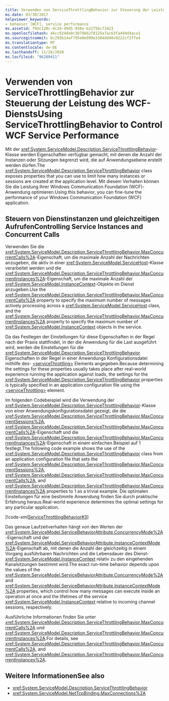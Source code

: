 ```yaml
---
title: Verwenden von ServiceThrottlingBehavior zur Steuerung der Leistung des WCF-Diensts
ms.date: 03/30/2017
helpviewer_keywords:
- behavior [WCF], service performance
ms.assetid: f9dc120c-dc24-49d5-930e-b22f5bc73423
ms.openlocfilehash: 44cc924de0c3079bb2f8125a7ac63fa494d4aca1
ms.sourcegitcommit: bc293b14af795e0e999e3304dd40c0222cf2ffe4
ms.translationtype: MT
ms.contentlocale: de-DE
ms.lasthandoff: 11/26/2020
ms.locfileid: "96289411"
---
```

# <a name="using-servicethrottlingbehavior-to-control-wcf-service-performance"></a><span data-ttu-id="e7471-102">Verwenden von ServiceThrottlingBehavior zur Steuerung der Leistung des WCF-Diensts</span><span class="sxs-lookup"><span data-stu-id="e7471-102">Using ServiceThrottlingBehavior to Control WCF Service Performance</span></span>

<span data-ttu-id="e7471-103">Mit der <xref:System.ServiceModel.Description.ServiceThrottlingBehavior>-Klasse werden Eigenschaften verfügbar gemacht, mit denen die Anzahl der Instanzen oder Sitzungen begrenzt wird, die auf Anwendungsebene erstellt werden dürfen.</span><span class="sxs-lookup"><span data-stu-id="e7471-103">The <xref:System.ServiceModel.Description.ServiceThrottlingBehavior> class exposes properties that you can use to limit how many instances or sessions are created at the application level.</span></span> <span data-ttu-id="e7471-104">Mit diesem Verhalten können Sie die Leistung Ihrer Windows Communication Foundation (WCF)-Anwendung optimieren.</span><span class="sxs-lookup"><span data-stu-id="e7471-104">Using this behavior, you can fine-tune the performance of your Windows Communication Foundation (WCF) application.</span></span>  
  
## <a name="controlling-service-instances-and-concurrent-calls"></a><span data-ttu-id="e7471-105">Steuern von Dienstinstanzen und gleichzeitigen Aufrufen</span><span class="sxs-lookup"><span data-stu-id="e7471-105">Controlling Service Instances and Concurrent Calls</span></span>  

 <span data-ttu-id="e7471-106">Verwenden Sie die <xref:System.ServiceModel.Description.ServiceThrottlingBehavior.MaxConcurrentCalls%2A>-Eigenschaft, um die maximale Anzahl der Nachrichten anzugeben, die aktiv in einer <xref:System.ServiceModel.ServiceHost>-Klasse verarbeitet werden und die <xref:System.ServiceModel.Description.ServiceThrottlingBehavior.MaxConcurrentInstances%2A>-Eigenschaft, um die maximale Anzahl der <xref:System.ServiceModel.InstanceContext>-Objekte im Dienst anzugeben.</span><span class="sxs-lookup"><span data-stu-id="e7471-106">Use the <xref:System.ServiceModel.Description.ServiceThrottlingBehavior.MaxConcurrentCalls%2A> property to specify the maximum number of messages actively processing across a <xref:System.ServiceModel.ServiceHost> class, and the <xref:System.ServiceModel.Description.ServiceThrottlingBehavior.MaxConcurrentInstances%2A> property to specify the maximum number of <xref:System.ServiceModel.InstanceContext> objects in the service.</span></span>  
  
 <span data-ttu-id="e7471-107">Da das Festlegen der Einstellungen für diese Eigenschaften in der Regel nach der Praxis stattfindet, in der die Anwendung für die Last ausgeführt wird, werden die Einstellungen für die <xref:System.ServiceModel.Description.ServiceThrottlingBehavior> Eigenschaften in der Regel in einer Anwendungs Konfigurationsdatei mithilfe des- [\<serviceThrottling>](../../configure-apps/file-schema/wcf/servicethrottling.md) Elements angegeben.</span><span class="sxs-lookup"><span data-stu-id="e7471-107">Because determining the settings for these properties usually takes place after real-world experience running the application against loads, the settings for the <xref:System.ServiceModel.Description.ServiceThrottlingBehavior> properties is typically specified in an application configuration file using the [\<serviceThrottling>](../../configure-apps/file-schema/wcf/servicethrottling.md) element.</span></span>  
  
 <span data-ttu-id="e7471-108">Im folgenden Codebeispiel wird die Verwendung der <xref:System.ServiceModel.Description.ServiceThrottlingBehavior>-Klasse von einer Anwendungskonfigurationsdatei gezeigt, die die <xref:System.ServiceModel.Description.ServiceThrottlingBehavior.MaxConcurrentSessions%2A>, <xref:System.ServiceModel.Description.ServiceThrottlingBehavior.MaxConcurrentCalls%2A>-Eigenschaft und die <xref:System.ServiceModel.Description.ServiceThrottlingBehavior.MaxConcurrentInstances%2A>-Eigenschaft in einem einfachen Beispiel auf 1 festlegt.</span><span class="sxs-lookup"><span data-stu-id="e7471-108">The following code example shows the use of the <xref:System.ServiceModel.Description.ServiceThrottlingBehavior> class from an application configuration file that sets the <xref:System.ServiceModel.Description.ServiceThrottlingBehavior.MaxConcurrentSessions%2A>, <xref:System.ServiceModel.Description.ServiceThrottlingBehavior.MaxConcurrentCalls%2A>, and <xref:System.ServiceModel.Description.ServiceThrottlingBehavior.MaxConcurrentInstances%2A> properties to 1 as a trivial example.</span></span> <span data-ttu-id="e7471-109">Die optimalen Einstellungen für eine bestimmte Anwendung finden Sie durch praktische Erfahrung heraus.</span><span class="sxs-lookup"><span data-stu-id="e7471-109">Real-world experience determines the optimal settings for any particular application.</span></span>  
  
 [!code-xml[ServiceThrottlingBehavior#3](../../../../samples/snippets/csharp/VS_Snippets_CFX/servicethrottlingbehavior/cs/hostapplication.exe.config#3)]  
  
 <span data-ttu-id="e7471-110">Das genaue Laufzeitverhalten hängt von den Werten der <xref:System.ServiceModel.ServiceBehaviorAttribute.ConcurrencyMode%2A>-Eigenschaft und der <xref:System.ServiceModel.ServiceBehaviorAttribute.InstanceContextMode%2A>-Eigenschaft ab, mit denen die Anzahl der gleichzeitig in einem Vorgang ausführbaren Nachrichten und die Lebensdauer des Dienst-<xref:System.ServiceModel.InstanceContext> relativ zu den eingehenden Kanalsitzungen bestimmt wird.</span><span class="sxs-lookup"><span data-stu-id="e7471-110">The exact run-time behavior depends upon the values of the <xref:System.ServiceModel.ServiceBehaviorAttribute.ConcurrencyMode%2A> and <xref:System.ServiceModel.ServiceBehaviorAttribute.InstanceContextMode%2A> properties, which control how many messages can execute inside an operation at once and the lifetimes of the service <xref:System.ServiceModel.InstanceContext> relative to incoming channel sessions, respectively.</span></span>  
  
 <span data-ttu-id="e7471-111">Ausführliche Informationen finden Sie unter <xref:System.ServiceModel.Description.ServiceThrottlingBehavior.MaxConcurrentCalls%2A> und <xref:System.ServiceModel.Description.ServiceThrottlingBehavior.MaxConcurrentInstances%2A>.</span><span class="sxs-lookup"><span data-stu-id="e7471-111">For details, see <xref:System.ServiceModel.Description.ServiceThrottlingBehavior.MaxConcurrentCalls%2A>, and <xref:System.ServiceModel.Description.ServiceThrottlingBehavior.MaxConcurrentInstances%2A>.</span></span>  
  
## <a name="see-also"></a><span data-ttu-id="e7471-112">Weitere Informationen</span><span class="sxs-lookup"><span data-stu-id="e7471-112">See also</span></span>

- <xref:System.ServiceModel.Description.ServiceThrottlingBehavior>
- <xref:System.ServiceModel.NetTcpBinding.MaxConnections%2A>
